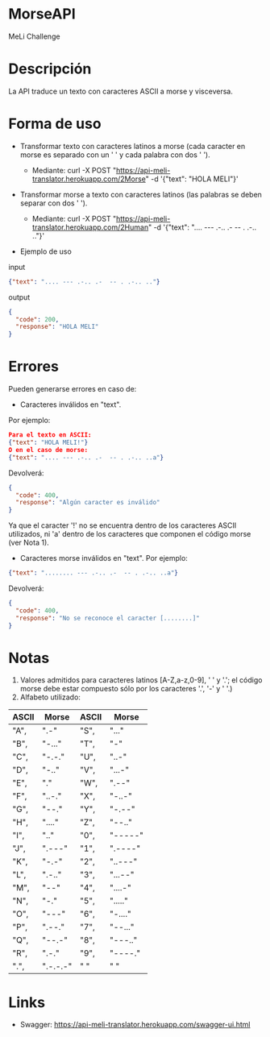 # MorseAPI
MeLi Challenge

# Descripción
La API traduce un texto con caracteres ASCII a morse y visceversa.

# Forma de uso

* Transformar texto con caracteres latinos a morse (cada caracter en morse es separado con un ' ' y cada palabra con dos ' ').

  * Mediante: curl -X POST "https://api-meli-translator.herokuapp.com/2Morse" -d '{"text": "HOLA MELI"}'


* Transformar morse a texto con caracteres latinos (las palabras se deben separar con dos ' ').

  * Mediante: curl -X POST "https://api-meli-translator.herokuapp.com/2Human" -d '{"text": ".... --- .-.. .-  -- . .-.. .."}'
  
- Ejemplo de uso

input

```JSON
{"text": ".... --- .-.. .-  -- . .-.. .."}
```

output
```JSON
{
  "code": 200,
  "response": "HOLA MELI"  
}
```
# Errores
Pueden generarse errores en caso de:
 * Caracteres inválidos en "text".

Por ejemplo:
 ```JSON
Para el texto en ASCII:
{"text": "HOLA MELI!"}
O en el caso de morse:
{"text": ".... --- .-.. .-  -- . .-.. ..a"}
```
Devolverá:
```JSON
{
  "code": 400,
  "response": "Algún caracter es inválido"  
}
```
Ya que el caracter '!' no se encuentra dentro de los caracteres ASCII utilizados, ni 'a' dentro de los caracteres que componen el código morse (ver Nota 1).

 * Caracteres morse inválidos en "text".
  Por ejemplo:
 ```JSON
{"text": "........ --- .-.. .-  -- . .-.. ..a"}
```
Devolverá:
```JSON
{
  "code": 400,
  "response": "No se reconoce el caracter [........]"  
}
```

# Notas
 1) Valores admitidos para caracteres latinos [A-Z,a-z,0-9], ' ' y '.'; el código morse debe estar compuesto sólo por los caracteres '.', '-' y ' '.)
 2) Alfabeto utilizado:

 |ASCII|Morse|ASCII|Morse
 |---|---|       ---|---|
 |"A",|".-"|"S",|"..."|
|"B",| "-..."  |"T",| "-"|
|"C",| "-.-."  |"U",| "..-"|
|"D",| "-.."   |"V",| "...-"  |
|"E",| "."     |"W",| ".--"   |
|"F",| "..-."  |"X",| "-..-"  |
|"G",| "--."   |"Y",| "-.--"  |
|"H",| "...."  |"Z",| "--.."  |
|"I",| ".."    |"0",| "-----" |
|"J",| ".---"  |"1",| ".----" |
|"K",| "-.-"   |"2",| "..---" |
|"L",| ".-.."  |"3",| "...--" |
|"M",| "--"    |"4",| "....-" |
|"N",| "-."    |"5",| "....." |
|"O",| "---"   |"6",| "-...." |
|"P",| ".--."  |"7",| "--..." |
|"Q",| "--.-"  |"8",| "---.." |
|"R",| ".-."   |"9",| "----." |
|".",| ".-.-.-"| " " | " " |

# Links
 * Swagger: https://api-meli-translator.herokuapp.com/swagger-ui.html
